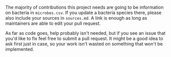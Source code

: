 The majority of contributions this project needs are going to be information on bacteria in `microbes.csv`. If you update a bacteria species there, please also include your sources in `sources.md`. A link is enough as long as maintainers are able to edit your pull request.

As far as code goes, help probably isn't needed, but if you see an issue that you'd like to fix feel free to submit a pull request. It might be a good idea to ask first just in case, so your work isn't wasted on something that won't be implemented.